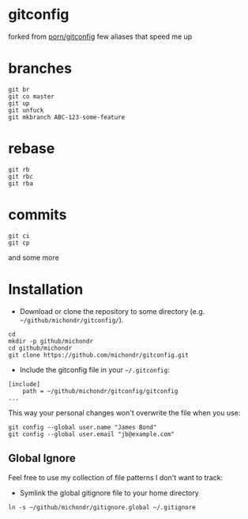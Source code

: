 # gitconfig

forked from [porn/gitconfig](https://github.com/porn/gitconfig) few aliases that speed me up

# branches
```shell
git br
git co master
git up
git unfuck
git mkbranch ABC-123-some-feature
```

# rebase
```shell
git rb
git rbc
git rba
```

# commits
```shell
git ci
git cp
```
and some more
# Installation

* Download or clone the repository to some directory (e.g. `~/github/michondr/gitconfig/`).
```
cd
mkdir -p github/michondr
cd github/michondr
git clone https://github.com/michondr/gitconfig.git
```

* Include the gitconfig file in your `~/.gitconfig`:
```
[include]
	path = ~/github/michondr/gitconfig/gitconfig
...
```
This way your personal changes won't overwrite the file when you use:
```
git config --global user.name "James Bond"
git config --global user.email "jb@example.com"
```

## Global Ignore
Feel free to use my collection of file patterns I don't want to track:
* Symlink the global gitignore file to your home directory
```
ln -s ~/github/michondr/gitignore.global ~/.gitignore
```
